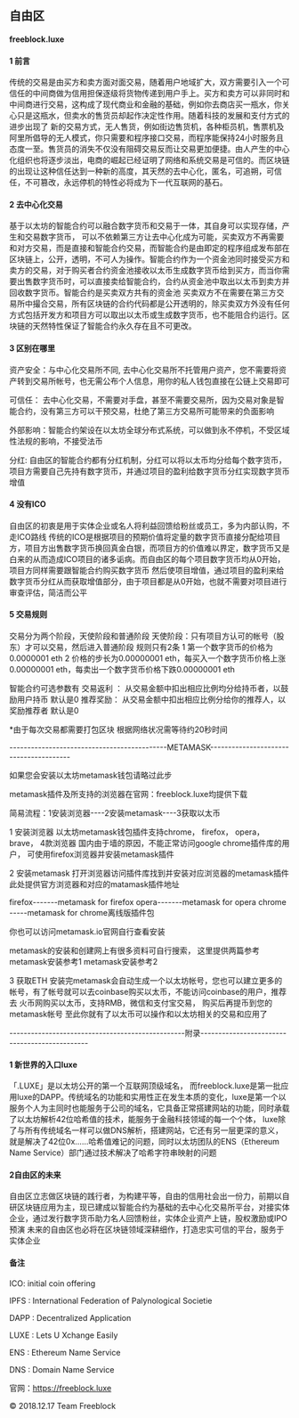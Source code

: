 ##     				      自由区
####  freeblock.luxe 




#### 1 前言

传统的交易是由买方和卖方面对面交易，随着用户地域扩大，双方需要引入一个可信任的中间商做为信用担保逐级将货物传递到用户手上。买方和卖方可以非同时和中间商进行交易，这构成了现代商业和金融的基础，例如你去商店买一瓶水，你关心只是这瓶水，但卖水的售货员却起作决定性作用。随着科技的发展和支付方式的进步出现了 新的交易方式，无人售货，例如街边售货机，各种柜员机，售票机及阿里所倡导的无人模式，你只需要和程序接口交易，而程序能保持24小时服务且态度一至。售货员的消失不仅没有阻碍交易反而让交易更加便捷。由人产生的中心化组织也将逐步淡出，电商的崛起已经证明了网络和系统交易是可信的。而区块链的出现让这种信任达到一种新的高度，其天然的去中心化，匿名，可追朔，可信任，不可篡改，永远停机的特性必将成为下一代互联网的基石。



#### 2 去中心化交易

基于以太坊的智能合约可以融合数字货币和交易于一体，其自身可以实现存储，产生和交易数字货币， 可以不依赖第三方让去中心化成为可能，买卖双方不再需要和对方交易，而是直接和智能合约交易，而智能合约是由即定的程序组成发布部在区块链上，公开，透明，不可人为操作。智能合约作为一个资金池同时接受买方和卖方的交易，对于购买者合约资金池接收以太币生成数字货币给到买方，而当你需要出售数字货币时，可以直接卖给智能合约，合约从资金池中取出以太币到卖方并回收数字货币。智能合约是买卖双方共有的资金池   买卖双方不在需要在第三方交易所中撮合交易，所有区块链的合约代码都是公开透明的，除买卖双方外没有任何方式包括开发方和项目方可以取出以太币或生成数字货币，也不能阻合约运行。区块链的天然特性保证了智能合约永久存在且不可更改。


#### 3 区别在哪里

资产安全：与中心化交易所不同, 去中心化交易所不托管用户资产，您不需要将资产转到交易所帐号，也无需公布个人信息，用你的私人钱包直接在公链上交易即可

可信任： 去中心化交易，不需要对手盘，甚至不需要交易所，因为交易对象是智能合约，没有第三方可以干预交易，杜绝了第三方交易所可能带来的负面影响

外部影响：智能合约架设在以太坊全球分布式系统，可以做到永不停机，不受区域性法规的影响，不接受法币

分红: 自由区的智能合约都有分红机制，分红可以将以太币均分给每个数字货币，项目方需要自己先持有数字货币，并通过项目的盈利给数字货币分红实现数字货币增值


#### 4 没有ICO
自由区的初衷是用于实体企业或名人将利益回馈给粉丝或员工，多为内部认购，不走ICO路线
传统的ICO是根据项目的预期价值将定量的数字货币直接分配给项目方，项目方出售数字货币换回真金白银，而项目方的价值难以界定，数字货币又是白来的从而造成ICO项目的诸多诟病。而自由区的每个项目数字货币均从0开始，项目方同样需要跟智能合约购买数字货币 然后使项目增值，通过项目的盈利来给数字货币分红从而获取增值部分，由于项目都是从0开始，也就不需要对项目进行审查评估，简洁而公平

#### 5 交易规则
交易分为两个阶段，天使阶段和普通阶段
天使阶段：只有项目方认可的帐号（股东）才可以交易，然后进入普通阶段
规则只有2条
1 第一个数字货币的价格为0.0000001 eth
2 价格的步长为0.00000001 eth，每买入一个数字货币价格上涨 0.00000001 eth，每卖出一个数字货币价格下跌0.00000001 eth

智能合约可选参数有
交易返利 ： 从交易金额中扣出相应比例均分给持币者，以鼓励用户持币
默认是0
推荐奖励： 从交易金额中扣出相应比例分给你的推荐人，以奖励推荐者
默认是0

*由于每次交易都需要打包区块 根据网络状况需等待约20秒时间


--------------------------------------------METAMASK---------------------------------------

如果您会安装以太坊metamask钱包请略过此步

metamask插件及所支持的浏览器在官网：freeblock.luxe均提供下载

简易流程：1安装浏览器----2安装metamask----3获取以太币

1 安装浏览器
以太坊metamask钱包插件支持chrome， firefox， opera， brave， 4款浏览器 国内由于墙的原因，不能正常访问google chrome插件库的用户，  可使用firefox浏览器并安装metamask插件

2 安装metamask
打开浏览器访问插件库找到并安装对应浏览器的metamask插件
此处提供官方浏览器和对应的matamask插件地址

firefox-------metamask for firefox
opera-------metamask for opera
chrome -----metamask for chrome离线版插件包

你也可以访问metamask.io官网自行查看安装

metamask的安装和创建网上有很多资料可自行搜索， 这里提供两篇参考
 metamask安装参考1                     metamask安装参考2

3 获取ETH
安装完metamask会自动生成一个以太坊帐号，您也可以建立更多的帐号，有了帐号就可以去coinbase购买以太币，不能访问coinbase的用户，推荐去 火币网购买以太币，支持RMB，微信和支付宝交易，  购买后再提币到您的metamask帐号
至此你就有了以太币可以操作和以太坊相关的交易和应用了



-------------------------------------------------附录----------------------------------------------

#### 1 新世界的入口luxe

「.LUXE」是以太坊公开的第一个互联网顶级域名， 而freeblock.luxe是第一批应用luxe的DAPP。传统域名的功能和实用性正在发生本质的变化，luxe是第一个以服务个人为主同时也能服务于公司的域名，它具备正常搭建网站的功能，同时承载了以太坊解析42位哈希值的技术，能服务于金融科技领域的每一个个体， luxe除了与所有传统域名一样可以做DNS解析，搭建网站，它还有另一层更深的意义，就是解决了42位0x……哈希值难记的问题，同时以太坊团队的ENS（Ethereum Name Service）部门通过技术解决了哈希字符串映射的问题


#### 2自由区的未来

自由区立志做区块链的践行者，为构建平等，自由的信用社会出一份力，前期以自研区块链应用为主，现已建成以智能合约为基础的去中心化交易所平台，对接实体企业，通过发行数字货币助力名人回馈粉丝，实体企业资产上链，股权激励或IPO预演 
未来的自由区也必将在区块链领域深耕细作，打造忠实可信的平台，服务于实体企业


#### 备注

ICO: initial coin offering

IPFS :  International Federation of Palynological Societie

DAPP :  Decentralized Application

LUXE :  Lets U Xchange Easily

ENS :  Ethereum Name Service

DNS :  Domain Name Service


官网：https://freeblock.luxe



© 2018.12.17 Team Freeblock

